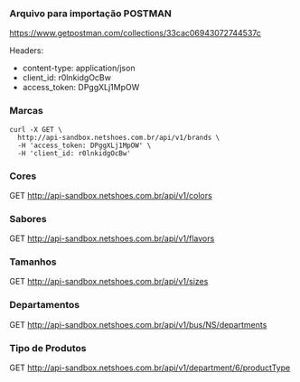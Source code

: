 ### Arquivo para importação POSTMAN
https://www.getpostman.com/collections/33cac06943072744537c

Headers:
* content-type: application/json
* client_id: r0lnkidgOcBw
* access_token: DPggXLj1MpOW

### Marcas
``` 
curl -X GET \
  http://api-sandbox.netshoes.com.br/api/v1/brands \
  -H 'access_token: DPggXLj1MpOW' \
  -H 'client_id: r0lnkidgOcBw'
```

### Cores
GET http://api-sandbox.netshoes.com.br/api/v1/colors

### Sabores 
GET http://api-sandbox.netshoes.com.br/api/v1/flavors

### Tamanhos
GET http://api-sandbox.netshoes.com.br/api/v1/sizes

### Departamentos 
GET http://api-sandbox.netshoes.com.br/api/v1/bus/NS/departments

### Tipo de Produtos 
GET http://api-sandbox.netshoes.com.br/api/v1/department/6/productType
